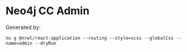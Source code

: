 # Neo4j CC Admin

Generated by:

```
nx g @nrwl/react:application --routing --style=scss --globalCss --name=admin --dryRun
```